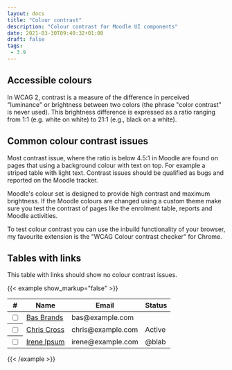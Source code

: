 ```yaml
---
layout: docs
title: "Colour contrast"
description: "Colour contrast for Moodle UI components"
date: 2021-03-30T09:40:32+01:00
draft: false
tags:
 - 3.9
---
```


## Accessible colours

In WCAG 2, contrast is a measure of the difference in perceived "luminance" or brightness between two colors (the phrase "color contrast" is never used). This brightness difference is expressed as a ratio ranging from 1:1 (e.g. white on white) to 21:1 (e.g., black on a white).

## Common colour contrast issues

Most contrast issue, where the ratio is below 4.5:1 in Moodle are found on pages that using a background colour with text on top. For example a striped table with light text. Contrast issues should be qualified as bugs and reported on the Moodle tracker.

Moodle's colour set is designed to provide high contrast and maximum brightness. If the Moodle colours are changed using a custom theme make sure you test the contrast of pages like the enrolment table, reports and Moodle activities.

To test colour contrast you can use the inbuild functionality of your browser, my favourite extension is the "WCAG Colour contrast checker" for Chrome.

## Tables with links

This table with links should show no colour contrast issues.

{{< example show_markup="false" >}}
<table class="flexible table table-striped table-hover generaltable generalbox">
  <thead>
    <tr>
      <th scope="col">#</th>
      <th scope="col">Name</th>
      <th scope="col">Email</th>
      <th scope="col">Status</th>
    </tr>
  </thead>
  <tbody>
    <tr >
      <th scope="row"><input type="checkbox" class="m-1" value="" data-action="toggle" data-toggle="master" data-togglegroup="participants-table" data-toggle-selectall="Select all" data-toggle-deselectall="Deselect all"></th>
      <td><a href="#">Bas Brands</a></td>
      <td>bas@example.com</td>
      <td>
      </td>
    </tr>
    <tr>
      <th scope="row"><input type="checkbox" class="m-1" value="" data-action="toggle" data-toggle="master" data-togglegroup="participants-table" data-toggle-selectall="Select all" data-toggle-deselectall="Deselect all"></th>
      <td><a href="#">Chris Cross</a></td>
      <td>chris@example.com</td>
      <td>
        Active
        </td>
    </tr>
    <tr >
      <th scope="row"><input type="checkbox" class="m-1" value="" data-action="toggle" data-toggle="master" data-togglegroup="participants-table" data-toggle-selectall="Select all" data-toggle-deselectall="Deselect all"></th>
      <td>
        <a class="linktest-1" href="#">Irene Ipsum</a><br>
        </td>
      <td>irene@example.com</td>
      <td>@blab</td>
    </tr>
  </tbody>
</table>
{{< /example >}}
